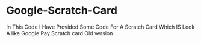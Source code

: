 # Google-Scratch-Card
In This Code I Have Provided Some Code For A Scratch Card Which IS Look A like Google Pay Scratch card Old version 
